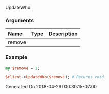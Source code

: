 UpdateWho.
### Arguments
**Name**|**Type**|**Description**
:---|:---|:---
remove||

### Example

```perl
my $remove = 1;

$client->UpdateWho($remove); # Returns void
```


Generated On 2018-04-29T00:30:15-07:00